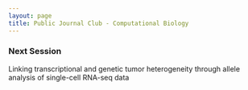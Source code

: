 ```yaml
---
layout: page
title: Public Journal Club - Computational Biology
---
```




### Next Session

Linking transcriptional and genetic tumor heterogeneity through allele analysis of single-cell RNA-seq data







